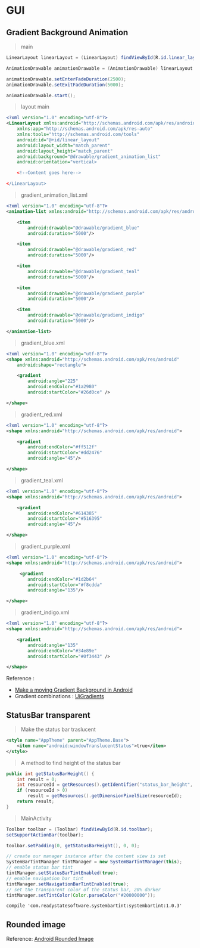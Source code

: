 # GUI

## Gradient Background Animation

> main

```java
LinearLayout linearLayout = (LinearLayout) findViewById(R.id.linear_layout);

AnimationDrawable animationDrawable = (AnimationDrawable) linearLayout.getBackground();

animationDrawable.setEnterFadeDuration(2500);
animationDrawable.setExitFadeDuration(5000);

animationDrawable.start();
```

> layout main

```xml
<?xml version="1.0" encoding="utf-8"?>
<LinearLayout xmlns:android="http://schemas.android.com/apk/res/android"
    xmlns:app="http://schemas.android.com/apk/res-auto"
    xmlns:tools="http://schemas.android.com/tools"
    android:id="@+id/linear_layout"
    android:layout_width="match_parent"
    android:layout_height="match_parent"
    android:background="@drawable/gradient_animation_list"
    android:orientation="vertical>

    <!--Content goes here-->

</LinearLayout>
```

> gradient_animation_list.xml

```xml
<?xml version="1.0" encoding="utf-8"?>
<animation-list xmlns:android="http://schemas.android.com/apk/res/android">

    <item
        android:drawable="@drawable/gradient_blue"
        android:duration="5000"/>

    <item
        android:drawable="@drawable/gradient_red"
        android:duration="5000"/>

    <item
        android:drawable="@drawable/gradient_teal"
        android:duration="5000"/>

    <item
        android:drawable="@drawable/gradient_purple"
        android:duration="5000"/>

    <item
        android:drawable="@drawable/gradient_indigo"
        android:duration="5000"/>

</animation-list>
```

> gradient_blue.xml

```xml
<?xml version="1.0" encoding="utf-8"?>
<shape xmlns:android="http://schemas.android.com/apk/res/android"
    android:shape="rectangle">

    <gradient
        android:angle="225"
        android:endColor="#1a2980"
        android:startColor="#26d0ce" />

</shape>
```

> gradient_red.xml
```xml
<?xml version="1.0" encoding="utf-8"?>
<shape xmlns:android="http://schemas.android.com/apk/res/android">

    <gradient
        android:endColor="#ff512f"
        android:startColor="#dd2476"
        android:angle="45"/>

</shape>
```


> gradient_teal.xml


```xml
<?xml version="1.0" encoding="utf-8"?>
<shape xmlns:android="http://schemas.android.com/apk/res/android">

    <gradient
        android:endColor="#614385"
        android:startColor="#516395"
        android:angle="45"/>

</shape>
```
> gradient_purple.xml
```xml
<?xml version="1.0" encoding="utf-8"?>
<shape xmlns:android="http://schemas.android.com/apk/res/android">

     <gradient
        android:endColor="#1d2b64"
        android:startColor="#f8cdda"
        android:angle="135"/>

</shape>
```

> gradient_indigo.xml

```xml
<?xml version="1.0" encoding="utf-8"?>
<shape xmlns:android="http://schemas.android.com/apk/res/android">

 	<gradient
     	android:angle="135"
        android:endColor="#34e89e"
        android:startColor="#0f3443" />

</shape>
```

Reference :
- [Make a moving Gradient Background in Android](http://thetechnocafe.com/make-a-moving-gradient-background-in-android/)
- Gradient combinations : [UiGradients](https://uigradients.com/#Kyoto)

## StatusBar transparent

> Make the status bar traslucent

```xml
<style name="AppTheme" parent="AppTheme.Base">
    <item name="android:windowTranslucentStatus">true</item>
</style>
```

>  A method to find height of the status bar

```java
public int getStatusBarHeight() {
    int result = 0;
    int resourceId = getResources().getIdentifier("status_bar_height", "dimen", "android");
    if (resourceId > 0) 
        result = getResources().getDimensionPixelSize(resourceId);
    return result;
}
```
> MainActivity

```java
Toolbar toolbar = (Toolbar) findViewById(R.id.toolbar);
setSupportActionBar(toolbar);

toolbar.setPadding(0, getStatusBarHeight(), 0, 0);

// create our manager instance after the content view is set
SystemBarTintManager tintManager = new SystemBarTintManager(this);
// enable status bar tint
tintManager.setStatusBarTintEnabled(true);
// enable navigation bar tint
tintManager.setNavigationBarTintEnabled(true);
// set the transparent color of the status bar, 20% darker
tintManager.setTintColor(Color.parseColor("#20000000"));
``` 

```xml
compile 'com.readystatesoftware.systembartint:systembartint:1.0.3'
```

## Rounded image

Reference: [Android Rounded Image](https://gist.github.com/melanke/7158342)


